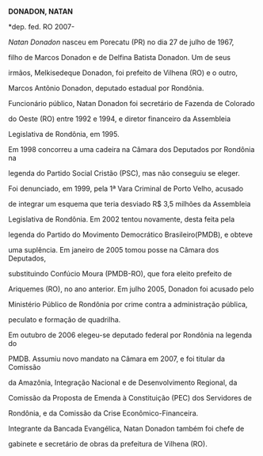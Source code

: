 **DONADON, NATAN**



\*dep. fed. RO 2007-



*Natan Donadon* nasceu em Porecatu (PR) no dia 27 de julho de 1967,

filho de Marcos Donadon e de Delfina Batista Donadon. Um de seus

irmãos, Melkisedeque Donadon, foi prefeito de Vilhena (RO) e o outro,

Marcos Antônio Donadon, deputado estadual por Rondônia.



Funcionário público, Natan Donadon foi secretário de Fazenda de Colorado

do Oeste (RO) entre 1992 e 1994, e diretor financeiro da Assembleia

Legislativa de Rondônia, em 1995.



Em 1998 concorreu a uma cadeira na Câmara dos Deputados por Rondônia na

legenda do Partido Social Cristão (PSC), mas não conseguiu se eleger.

Foi denunciado, em 1999, pela 1ª Vara Criminal de Porto Velho, acusado

de integrar um esquema que teria desviado R\$ 3,5 milhões da Assembleia

Legislativa de Rondônia. Em 2002 tentou novamente, desta feita pela

legenda do Partido do Movimento Democrático Brasileiro(PMDB), e obteve

uma suplência. Em janeiro de 2005 tomou posse na Câmara dos Deputados,

substituindo Confúcio Moura (PMDB-RO), que fora eleito prefeito de

Ariquemes (RO), no ano anterior. Em julho 2005, Donadon foi acusado pelo

Ministério Público de Rondônia por crime contra a administração pública,

peculato e formação de quadrilha.



Em outubro de 2006 elegeu-se deputado federal por Rondônia na legenda do

PMDB. Assumiu novo mandato na Câmara em 2007, e foi titular da Comissão

da Amazônia, Integração Nacional e de Desenvolvimento Regional, da

Comissão da Proposta de Emenda à Constituição (PEC) dos Servidores de

Rondônia, e da Comissão da Crise Econômico-Financeira.



Integrante da Bancada Evangélica, Natan Donadon também foi chefe de

gabinete e secretário de obras da prefeitura de Vilhena (RO).



